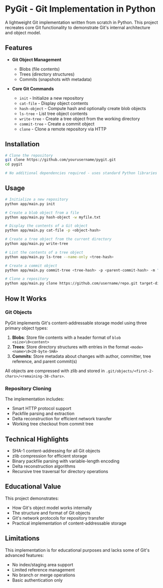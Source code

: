 # PyGit - Git Implementation in Python

A lightweight Git implementation written from scratch in Python. This project recreates core Git functionality to demonstrate Git's internal architecture and object model.

## Features

- **Git Object Management**
  - Blobs (file contents)
  - Trees (directory structures)
  - Commits (snapshots with metadata)

- **Core Git Commands**
  - `init` - Initialize a new repository
  - `cat-file` - Display object contents
  - `hash-object` - Compute hash and optionally create blob objects
  - `ls-tree` - List tree object contents
  - `write-tree` - Create a tree object from the working directory
  - `commit-tree` - Create a commit object
  - `clone` - Clone a remote repository via HTTP

## Installation

```bash
# Clone the repository
git clone https://github.com/yourusername/pygit.git
cd pygit

# No additional dependencies required - uses standard Python libraries
```

## Usage

```bash
# Initialize a new repository
python app/main.py init

# Create a blob object from a file
python app/main.py hash-object -w myfile.txt

# Display the contents of a Git object
python app/main.py cat-file -p <object-hash>

# Create a tree object from the current directory
python app/main.py write-tree

# List the contents of a tree object
python app/main.py ls-tree --name-only <tree-hash>

# Create a commit object
python app/main.py commit-tree <tree-hash> -p <parent-commit-hash> -m "Commit message"

# Clone a repository
python app/main.py clone https://github.com/username/repo.git target-dir
```

## How It Works

### Git Objects

PyGit implements Git's content-addressable storage model using three primary object types:

1. **Blobs**: Store file contents with a header format of `blob <size>\0<content>`
2. **Trees**: Store directory structures with entries in the format `<mode> <name>\0<20-byte-SHA>`
3. **Commits**: Store metadata about changes with author, committer, tree reference, and parent commit(s)

All objects are compressed with zlib and stored in `.git/objects/<first-2-chars>/<remaining-38-chars>`.

### Repository Cloning

The implementation includes:
- Smart HTTP protocol support
- Packfile parsing and extraction
- Delta reconstruction for efficient network transfer
- Working tree checkout from commit tree

## Technical Highlights

- SHA-1 content-addressing for all Git objects
- zlib compression for efficient storage
- Binary packfile parsing with variable-length encoding
- Delta reconstruction algorithms
- Recursive tree traversal for directory operations

## Educational Value

This project demonstrates:
- How Git's object model works internally
- The structure and format of Git objects
- Git's network protocols for repository transfer
- Practical implementation of content-addressable storage

## Limitations

This implementation is for educational purposes and lacks some of Git's advanced features:
- No index/staging area support
- Limited reference management
- No branch or merge operations
- Basic authentication only